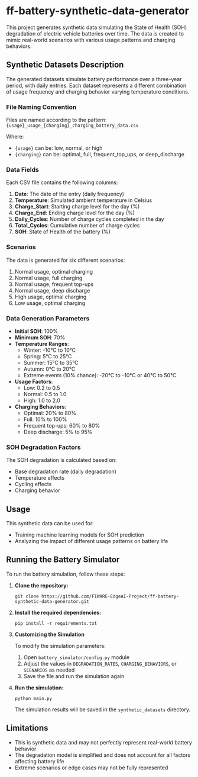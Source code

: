 # ff-battery-synthetic-data-generator
This project generates synthetic data simulating the State of Health (SOH) degradation of electric vehicle batteries over time. The data is created to mimic real-world scenarios with various usage patterns and charging behaviors. 

## Synthetic Datasets Description

The generated datasets simulate battery performance over a three-year period, with daily entries. Each dataset represents a different combination of usage frequency and charging behavior varying temperature conditions.

### File Naming Convention

Files are named according to the pattern: `{usage}_usage_{charging}_charging_battery_data.csv`

Where:
- `{usage}` can be: low, normal, or high
- `{charging}` can be: optimal, full, frequent_top_ups, or deep_discharge

### Data Fields

Each CSV file contains the following columns:

1. **Date**: The date of the entry (daily frequency)
2. **Temperature**: Simulated ambient temperature in Celsius
3. **Charge_Start**: Starting charge level for the day (%)
4. **Charge_End**: Ending charge level for the day (%)
6. **Daily_Cycles**: Number of charge cycles completed in the day
7. **Total_Cycles**: Cumulative number of charge cycles
8. **SOH**: State of Health of the battery (%)

### Scenarios

The data is generated for six different scenarios:

1. Normal usage, optimal charging
2. Normal usage, full charging
3. Normal usage, frequent top-ups
4. Normal usage, deep discharge
5. High usage, optimal charging
6. Low usage, optimal charging

### Data Generation Parameters

- **Initial SOH**: 100%
- **Minimum SOH**: 70%
- **Temperature Ranges**:
  - Winter: -10°C to 10°C
  - Spring: 5°C to 25°C
  - Summer: 15°C to 35°C
  - Autumn: 0°C to 20°C
  - Extreme events (10% chance): -20°C to -10°C or 40°C to 50°C
- **Usage Factors**:
  - Low: 0.2 to 0.5
  - Normal: 0.5 to 1.0
  - High: 1.0 to 2.0
- **Charging Behaviors**:
  - Optimal: 20% to 80%
  - Full: 10% to 100%
  - Frequent top-ups: 60% to 80%
  - Deep discharge: 5% to 95%

### SOH Degradation Factors

The SOH degradation is calculated based on:
- Base degradation rate (daily degradation)
- Temperature effects
- Cycling effects
- Charging behavior

## Usage

This synthetic data can be used for:
- Training machine learning models for SOH prediction
- Analyzing the impact of different usage patterns on battery life

## Running the Battery Simulator

To run the battery simulation, follow these steps:

1. **Clone the repository:**

    ```shell
    git clone https://github.com/FIWARE-EdgeAI-Project/ff-battery-synthetic-data-generator.git
    ```

2. **Install the required dependencies:**
    ```shell
    pip install -r requirements.txt
    ```
3. **Customizing the Simulation**

    To modify the simulation parameters:

    1. Open `battery_simulator/config.py` module
    2. Adjust the values in `DEGRADATION_RATES`, `CHARGING_BEHAVIORS`, or `SCENARIOS` as needed
    3. Save the file and run the simulation again

4. **Run the simulation:**
    ```shell
    python main.py
    ```

    The simulation results will be saved in the `synthetic_datasets` directory.


## Limitations

- This is synthetic data and may not perfectly represent real-world battery behavior
- The degradation model is simplified and does not account for all factors affecting battery life
- Extreme scenarios or edge cases may not be fully represented

